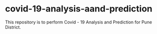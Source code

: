 # covid-19-analysis-aand-prediction
This repository is to perform Covid - 19 Analysis and Prediction for Pune District. 
